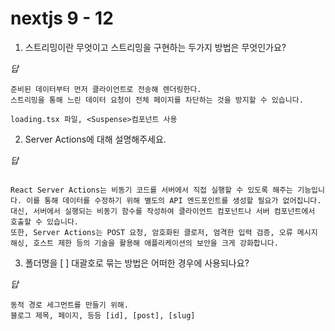 # nextjs 9 - 12

1. 스트리밍이란 무엇이고 스트리밍을 구현하는 두가지 방법은 무엇인가요?

_답_

```
준비된 데이터부터 먼저 클라이언트로 전송해 렌더링한다.
스트리밍을 통해 느린 데이터 요청이 전체 페이지를 차단하는 것을 방지할 수 있습니다.

loading.tsx 파일, <Suspense>컴포넌트 사용

```

2. Server Actions에 대해 설명해주세요.

_답_

```

React Server Actions는 비동기 코드를 서버에서 직접 실행할 수 있도록 해주는 기능입니다. 이를 통해 데이터를 수정하기 위해 별도의 API 엔드포인트를 생성할 필요가 없어집니다. 대신, 서버에서 실행되는 비동기 함수를 작성하여 클라이언트 컴포넌트나 서버 컴포넌트에서 호출할 수 있습니다.
또한, Server Actions는 POST 요청, 암호화된 클로저, 엄격한 입력 검증, 오류 메시지 해싱, 호스트 제한 등의 기술을 활용해 애플리케이션의 보안을 크게 강화합니다.
```

3. 폴더명을 [ ] 대괄호로 묶는 방법은 어떠한 경우에 사용되나요?

_답_

```
동적 경로 세그먼트를 만들기 위해.
블로그 제목, 페이지, 등등 [id], [post], [slug]
```
